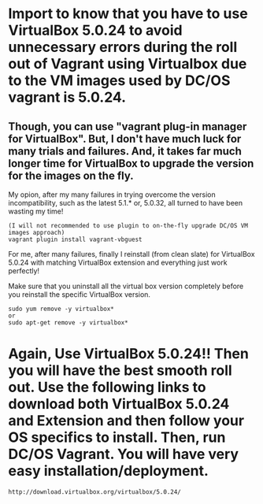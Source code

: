 # Import to know that you have to use VirtualBox 5.0.24 to avoid unnecessary errors during the roll out of Vagrant using Virtualbox due to the VM images used by DC/OS vagrant is 5.0.24. 

## Though, you can use "vagrant plug-in manager for VirtualBox". But, I don't have much luck for many trials and failures. And, it takes far much longer time for VirtualBox to upgrade the version for the images on the fly. 

My opion, after my many failures in trying overcome the version incompatibility, such as the latest 5.1.* or, 5.0.32, all turned to have been wasting my time!
```
(I will not recommended to use plugin to on-the-fly upgrade DC/OS VM images approach)
vagrant plugin install vagrant-vbguest
```

For me, after many failures, finally I reinstall (from clean slate) for VirtualBox 5.0.24 with matching VirtualBox extension and everything just work perfectly!

Make sure that you uninstall all the virtual box version completely before you reinstall the specific VirtualBox version.
```
sudo yum remove -y virtualbox*
or
sudo apt-get remove -y virtualbox*
```
# Again, Use VirtualBox 5.0.24!! Then you will have the best smooth roll out. Use the following links to download both VirtualBox 5.0.24 and Extension and then follow your OS specifics to install. Then, run DC/OS Vagrant. You will have very easy installation/deployment.
 
```
http://download.virtualbox.org/virtualbox/5.0.24/
```
